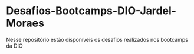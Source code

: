 # Desafios-Bootcamps-DIO-Jardel-Moraes
 Nesse repositório estão disponíveis os desafios realizados nos bootcamps da DIO

